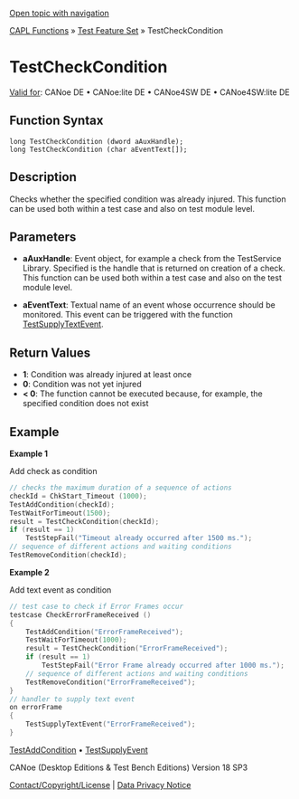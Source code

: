 [Open topic with navigation](../../../../../CANoeDEFamily.htm#Topics/CAPLFunctions/Test/Functions/CAPLfunctionTestCheckCondition.md)

[CAPL Functions](../../CAPLfunctions.md) » [Test Feature Set](../CAPLfunctionsTFSOverview.md) » TestCheckCondition

# TestCheckCondition

[Valid for](../../../Shared/FeatureAvailability.md): CANoe DE • CANoe:lite DE • CANoe4SW DE • CANoe4SW:lite DE

## Function Syntax

```
long TestCheckCondition (dword aAuxHandle);
long TestCheckCondition (char aEventText[]);
```

## Description

Checks whether the specified condition was already injured. This function can be used both within a test case and also on test module level.

## Parameters

- **aAuxHandle**: Event object, for example a check from the TestService Library. Specified is the handle that is returned on creation of a check. This function can be used both within a test case and also on the test module level.

- **aEventText**: Textual name of an event whose occurrence should be monitored. This event can be triggered with the function [TestSupplyTextEvent](CAPLfunctionTestSupplyTextEvent.md).

## Return Values

- **1**: Condition was already injured at least once
- **0**: Condition was not yet injured
- **< 0**: The function cannot be executed because, for example, the specified condition does not exist

## Example

**Example 1**

Add check as condition

```c
// checks the maximum duration of a sequence of actions
checkId = ChkStart_Timeout (1000);
TestAddCondition(checkId);
TestWaitForTimeout(1500);
result = TestCheckCondition(checkId);
if (result == 1)
    TestStepFail("Timeout already occurred after 1500 ms.");
// sequence of different actions and waiting conditions
TestRemoveCondition(checkId);
```

**Example 2**

Add text event as condition

```c
// test case to check if Error Frames occur
testcase CheckErrorFrameReceived ()
{
    TestAddCondition("ErrorFrameReceived");
    TestWaitForTimeout(1000);
    result = TestCheckCondition("ErrorFrameReceived");
    if (result == 1)
        TestStepFail("Error Frame already occurred after 1000 ms.");
    // sequence of different actions and waiting conditions
    TestRemoveCondition("ErrorFrameReceived");
}
// handler to supply text event
on errorFrame
{
    TestSupplyTextEvent("ErrorFrameReceived");
}
```

[TestAddCondition](CAPLfunctionTestAddCondition.md) • [TestSupplyEvent](CAPLfunctionTestSupplyTextEvent.md)

CANoe (Desktop Editions & Test Bench Editions) Version 18 SP3

[Contact/Copyright/License](../../../Shared/ContactCopyrightLicense.md) | [Data Privacy Notice](https://www.vector.com/int/en/company/get-info/privacy-policy/)
